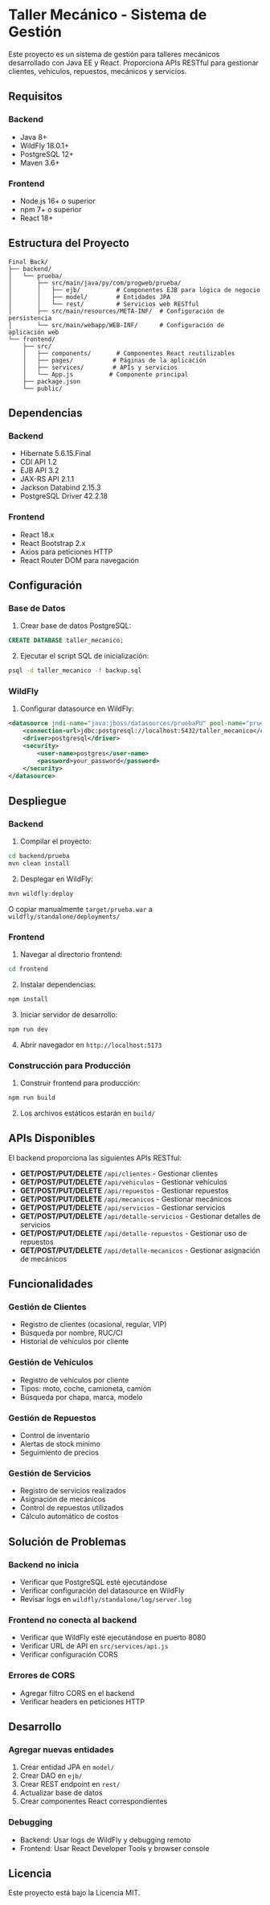 # Taller Mecánico - Sistema de Gestión

Este proyecto es un sistema de gestión para talleres mecánicos desarrollado con Java EE y React. Proporciona APIs RESTful para gestionar clientes, vehículos, repuestos, mecánicos y servicios.

## Requisitos

### Backend
- Java 8+
- WildFly 18.0.1+
- PostgreSQL 12+
- Maven 3.6+

### Frontend
- Node.js 16+ o superior
- npm 7+ o superior
- React 18+

## Estructura del Proyecto

```
Final Back/
├── backend/
│   └── prueba/
│       ├── src/main/java/py/com/progweb/prueba/
│       │   ├── ejb/          # Componentes EJB para lógica de negocio
│       │   ├── model/        # Entidades JPA
│       │   └── rest/         # Servicios web RESTful
│       ├── src/main/resources/META-INF/  # Configuración de persistencia
│       └── src/main/webapp/WEB-INF/      # Configuración de aplicación web
└── frontend/
    ├── src/
    │   ├── components/       # Componentes React reutilizables
    │   ├── pages/           # Páginas de la aplicación
    │   ├── services/        # APIs y servicios
    │   └── App.js          # Componente principal
    ├── package.json
    └── public/
```

## Dependencias

### Backend
- Hibernate 5.6.15.Final
- CDI API 1.2
- EJB API 3.2
- JAX-RS API 2.1.1
- Jackson Databind 2.15.3
- PostgreSQL Driver 42.2.18

### Frontend
- React 18.x
- React Bootstrap 2.x
- Axios para peticiones HTTP
- React Router DOM para navegación

## Configuración

### Base de Datos

1. Crear base de datos PostgreSQL:
```sql
CREATE DATABASE taller_mecanico;
```

2. Ejecutar el script SQL de inicialización:
```bash
psql -d taller_mecanico -f backup.sql
```

### WildFly

1. Configurar datasource en WildFly:
```xml
<datasource jndi-name="java:jboss/datasources/pruebaPU" pool-name="pruebaPU">
    <connection-url>jdbc:postgresql://localhost:5432/taller_mecanico</connection-url>
    <driver>postgresql</driver>
    <security>
        <user-name>postgres</user-name>
        <password>your_password</password>
    </security>
</datasource>
```

## Despliegue

### Backend

1. Compilar el proyecto:
```bash
cd backend/prueba
mvn clean install
```

2. Desplegar en WildFly:
```bash
mvn wildfly:deploy
```

O copiar manualmente `target/prueba.war` a `wildfly/standalone/deployments/`

### Frontend

1. Navegar al directorio frontend:
```bash
cd frontend
```

2. Instalar dependencias:
```bash
npm install
```

3. Iniciar servidor de desarrollo:
```bash
npm run dev
```

4. Abrir navegador en `http://localhost:5173`

### Construcción para Producción

1. Construir frontend para producción:
```bash
npm run build
```

2. Los archivos estáticos estarán en `build/`

## APIs Disponibles

El backend proporciona las siguientes APIs RESTful:

- **GET/POST/PUT/DELETE** `/api/clientes` - Gestionar clientes
- **GET/POST/PUT/DELETE** `/api/vehiculos` - Gestionar vehículos
- **GET/POST/PUT/DELETE** `/api/repuestos` - Gestionar repuestos
- **GET/POST/PUT/DELETE** `/api/mecanicos` - Gestionar mecánicos
- **GET/POST/PUT/DELETE** `/api/servicios` - Gestionar servicios
- **GET/POST/PUT/DELETE** `/api/detalle-servicios` - Gestionar detalles de servicios
- **GET/POST/PUT/DELETE** `/api/detalle-repuestos` - Gestionar uso de repuestos
- **GET/POST/PUT/DELETE** `/api/detalle-mecanicos` - Gestionar asignación de mecánicos


## Funcionalidades

### Gestión de Clientes
- Registro de clientes (ocasional, regular, VIP)
- Búsqueda por nombre, RUC/CI
- Historial de vehículos por cliente

### Gestión de Vehículos
- Registro de vehículos por cliente
- Tipos: moto, coche, camioneta, camión
- Búsqueda por chapa, marca, modelo

### Gestión de Repuestos
- Control de inventario
- Alertas de stock mínimo
- Seguimiento de precios

### Gestión de Servicios
- Registro de servicios realizados
- Asignación de mecánicos
- Control de repuestos utilizados
- Cálculo automático de costos

## Solución de Problemas

### Backend no inicia
- Verificar que PostgreSQL esté ejecutándose
- Verificar configuración del datasource en WildFly
- Revisar logs en `wildfly/standalone/log/server.log`

### Frontend no conecta al backend
- Verificar que WildFly esté ejecutándose en puerto 8080
- Verificar URL de API en `src/services/api.js`
- Verificar configuración CORS

### Errores de CORS
- Agregar filtro CORS en el backend
- Verificar headers en peticiones HTTP

## Desarrollo

### Agregar nuevas entidades
1. Crear entidad JPA en `model/`
2. Crear DAO en `ejb/`
3. Crear REST endpoint en `rest/`
4. Actualizar base de datos
5. Crear componentes React correspondientes

### Debugging
- Backend: Usar logs de WildFly y debugging remoto
- Frontend: Usar React Developer Tools y browser console

## Licencia

Este proyecto está bajo la Licencia MIT.